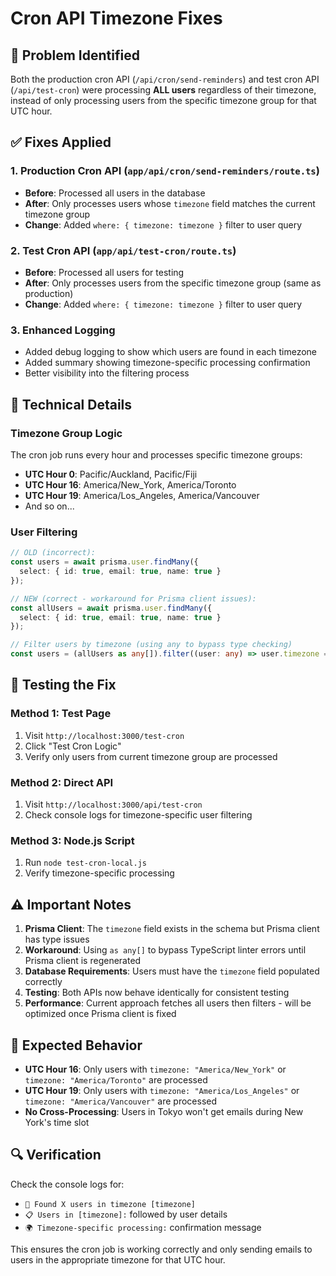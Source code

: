# Cron API Timezone Fixes

## 🚨 **Problem Identified**
Both the production cron API (`/api/cron/send-reminders`) and test cron API (`/api/test-cron`) were processing **ALL users** regardless of their timezone, instead of only processing users from the specific timezone group for that UTC hour.

## ✅ **Fixes Applied**

### 1. **Production Cron API** (`app/api/cron/send-reminders/route.ts`)
- **Before**: Processed all users in the database
- **After**: Only processes users whose `timezone` field matches the current timezone group
- **Change**: Added `where: { timezone: timezone }` filter to user query

### 2. **Test Cron API** (`app/api/test-cron/route.ts`)
- **Before**: Processed all users for testing
- **After**: Only processes users from the specific timezone group (same as production)
- **Change**: Added `where: { timezone: timezone }` filter to user query

### 3. **Enhanced Logging**
- Added debug logging to show which users are found in each timezone
- Added summary showing timezone-specific processing confirmation
- Better visibility into the filtering process

## 🔧 **Technical Details**

### **Timezone Group Logic**
The cron job runs every hour and processes specific timezone groups:
- **UTC Hour 0**: Pacific/Auckland, Pacific/Fiji
- **UTC Hour 16**: America/New_York, America/Toronto
- **UTC Hour 19**: America/Los_Angeles, America/Vancouver
- And so on...

### **User Filtering**
```typescript
// OLD (incorrect):
const users = await prisma.user.findMany({
  select: { id: true, email: true, name: true }
});

// NEW (correct - workaround for Prisma client issues):
const allUsers = await prisma.user.findMany({
  select: { id: true, email: true, name: true }
});

// Filter users by timezone (using any to bypass type checking)
const users = (allUsers as any[]).filter((user: any) => user.timezone === timezone);
```

## 🧪 **Testing the Fix**

### **Method 1: Test Page**
1. Visit `http://localhost:3000/test-cron`
2. Click "Test Cron Logic"
3. Verify only users from current timezone group are processed

### **Method 2: Direct API**
1. Visit `http://localhost:3000/api/test-cron`
2. Check console logs for timezone-specific user filtering

### **Method 3: Node.js Script**
1. Run `node test-cron-local.js`
2. Verify timezone-specific processing

## ⚠️ **Important Notes**

1. **Prisma Client**: The `timezone` field exists in the schema but Prisma client has type issues
2. **Workaround**: Using `as any[]` to bypass TypeScript linter errors until Prisma client is regenerated
3. **Database Requirements**: Users must have the `timezone` field populated correctly
4. **Testing**: Both APIs now behave identically for consistent testing
5. **Performance**: Current approach fetches all users then filters - will be optimized once Prisma client is fixed

## 🎯 **Expected Behavior**

- **UTC Hour 16**: Only users with `timezone: "America/New_York"` or `timezone: "America/Toronto"` are processed
- **UTC Hour 19**: Only users with `timezone: "America/Los_Angeles"` or `timezone: "America/Vancouver"` are processed
- **No Cross-Processing**: Users in Tokyo won't get emails during New York's time slot

## 🔍 **Verification**

Check the console logs for:
- `👥 Found X users in timezone [timezone]`
- `📋 Users in [timezone]:` followed by user details
- `🌍 Timezone-specific processing:` confirmation message

This ensures the cron job is working correctly and only sending emails to users in the appropriate timezone for that UTC hour.
